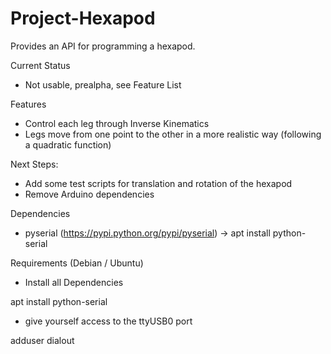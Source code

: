 # Project-Hexapod

Provides an API for programming a hexapod.

Current Status

- Not usable, prealpha, see Feature List

Features

- Control each leg through Inverse Kinematics
- Legs move from one point to the other in a more realistic way (following a quadratic function)

Next Steps:

- Add some test scripts for translation and rotation of the hexapod
- Remove Arduino dependencies

Dependencies

- pyserial (https://pypi.python.org/pypi/pyserial)
-> apt install python-serial

Requirements (Debian / Ubuntu)

- Install all Dependencies

apt install python-serial

- give yourself access to the ttyUSB0 port

adduser <username> dialout
